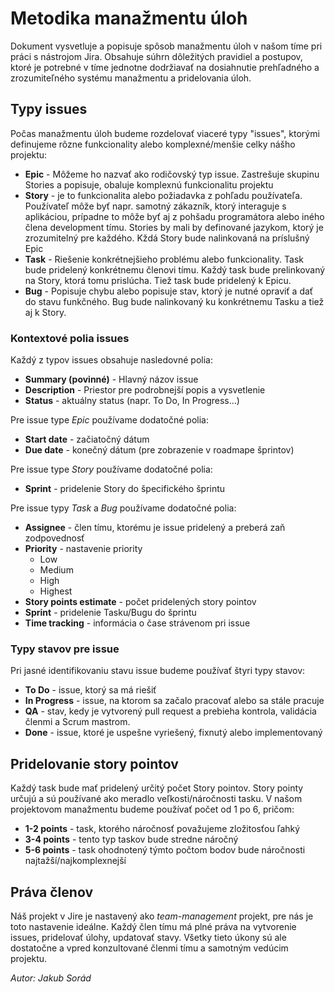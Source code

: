 # Metodika manažmentu úloh

Dokument vysvetluje a popisuje spôsob manažmentu úloh v našom tíme pri práci s nástrojom Jira.
Obsahuje súhrn dôležitých pravidiel a postupov, ktoré je potrebné v tíme jednotne dodržiavať na dosiahnutie
prehľadného a zrozumiteľného systému manažmentu a pridelovania úloh.

## Typy issues

Počas manažmentu úloh budeme rozdelovať viaceré typy "issues", ktorými definujeme rôzne funkcionality alebo komplexné/menšie celky nášho projektu:
- **Epic** - Môžeme ho nazvať ako rodičovský typ issue. Zastrešuje skupinu Stories a popisuje, obaluje komplexnú funkcionalitu projektu
- **Story** - je to funkcionalita alebo požiadavka z pohľadu používateľa. Používateľ môže byť napr. samotný zákazník, ktorý interaguje s aplikáciou, prípadne to môže byť aj z pohšadu programátora alebo iného člena development tímu. Stories by mali by definované jazykom, ktorý je zrozumitelný pre každého. Kždá Story bude nalinkovaná na príslušný Epic
- **Task** - Riešenie konkrétnejšieho problému alebo funkcionality. Task bude pridelený konkrétnemu členovi tímu. Každý task bude prelinkovaný na Story, ktorá tomu prislúcha. Tiež task bude pridelený k Epicu.
- **Bug** - Popisuje chybu alebo popisuje stav, ktorý je nutné opraviť a dať do stavu funkčného. Bug bude nalinkovaný ku konkrétnemu Tasku a tiež aj k Story.

### Kontextové polia issues

Každý z typov issues obsahuje nasledovné polia:
- **Summary (povinné)** - Hlavný názov issue
- **Description** - Priestor pre podrobnejší popis a vysvetlenie
- **Status** - aktuálny status (napr. To Do, In Progress...)

Pre issue type *Epic* používame dodatočné polia:
- **Start date** - začiatočný dátum
- **Due date** - konečný dátum (pre zobrazenie v roadmape šprintov)

Pre issue type *Story* používame dodatočné polia:
- **Sprint** - pridelenie Story do špecifického šprintu

Pre issue typy *Task* a *Bug* používame dodatočné polia:
- **Assignee** - člen tímu, ktorému je issue pridelený a preberá zaň zodpovednosť
- **Priority** - nastavenie priority
    - Low
    - Medium
    - High
    - Highest
- **Story points estimate** - počet pridelených story pointov
- **Sprint** - pridelenie Tasku/Bugu do šprintu
- **Time tracking** - informácia o čase strávenom pri issue


### Typy stavov pre issue

Pri jasné identifikovaniu stavu issue budeme používať štyri typy stavov:
- **To Do** - issue, ktorý sa má riešiť
- **In Progress** - issue, na ktorom sa začalo pracovať alebo sa stále pracuje
- **QA** - stav, kedy je vytvorený pull request a prebieha kontrola, validácia členmi a Scrum mastrom.
- **Done** - issue, ktoré je uspešne vyriešený, fixnutý alebo  implementovaný

## Pridelovanie story pointov

Každý task bude mať pridelený určitý počet Story pointov. Story pointy určujú a sú používané ako meradlo veľkosti/náročnosti tasku. V našom projektovom manažmentu budeme používať počet od 1 po 6, pričom:
- **1-2 points** - task, ktorého náročnosť považujeme zložitosťou ľahký
- **3-4 points** - tento typ taskov bude stredne náročný
- **5-6 points** - task ohodnotený týmto počtom bodov bude náročnosti najtažší/najkomplexnejší

## Práva členov

Náš projekt v Jire je nastavený ako *team-management* projekt, pre nás je toto nastavenie ideálne. Každý člen tímu má plné práva na vytvorenie issues, pridelovať úlohy, updatovať stavy. Všetky tieto úkony sú ale dostatočne a vpred konzultované členmi tímu a samotným vedúcim projektu.

*Autor: Jakub Sorád*

